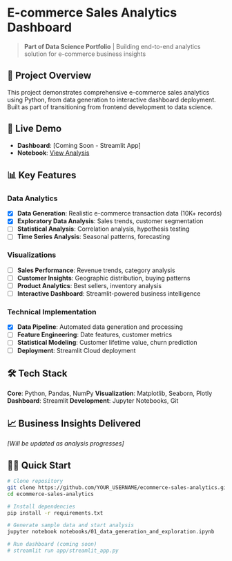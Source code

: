 # E-commerce Sales Analytics Dashboard

> **Part of Data Science Portfolio** | Building end-to-end analytics solution for e-commerce business insights

## 🎯 Project Overview

This project demonstrates comprehensive e-commerce sales analytics using Python, from data generation to interactive dashboard deployment. Built as part of transitioning from frontend development to data science.

## 🚀 Live Demo
- **Dashboard**: [Coming Soon - Streamlit App]
- **Notebook**: [View Analysis](notebooks/01_data_generation_and_exploration.ipynb)

## 📊 Key Features

### Data Analytics
- [x] **Data Generation**: Realistic e-commerce transaction data (10K+ records)
- [x] **Exploratory Data Analysis**: Sales trends, customer segmentation
- [ ] **Statistical Analysis**: Correlation analysis, hypothesis testing
- [ ] **Time Series Analysis**: Seasonal patterns, forecasting

### Visualizations
- [ ] **Sales Performance**: Revenue trends, category analysis
- [ ] **Customer Insights**: Geographic distribution, buying patterns
- [ ] **Product Analytics**: Best sellers, inventory analysis
- [ ] **Interactive Dashboard**: Streamlit-powered business intelligence

### Technical Implementation
- [x] **Data Pipeline**: Automated data generation and processing
- [ ] **Feature Engineering**: Date features, customer metrics
- [ ] **Statistical Modeling**: Customer lifetime value, churn prediction
- [ ] **Deployment**: Streamlit Cloud deployment

## 🛠 Tech Stack

**Core**: Python, Pandas, NumPy
**Visualization**: Matplotlib, Seaborn, Plotly
**Dashboard**: Streamlit
**Development**: Jupyter Notebooks, Git

## 📈 Business Insights Delivered

*[Will be updated as analysis progresses]*

## 🏃‍♂️ Quick Start

```bash
# Clone repository
git clone https://github.com/YOUR_USERNAME/ecommerce-sales-analytics.git
cd ecommerce-sales-analytics

# Install dependencies
pip install -r requirements.txt

# Generate sample data and start analysis
jupyter notebook notebooks/01_data_generation_and_exploration.ipynb

# Run dashboard (coming soon)
# streamlit run app/streamlit_app.py